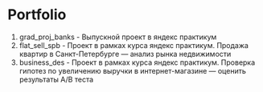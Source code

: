 # Portfolio
1. grad_proj_banks - Выпускной проект в яндекс практикум
2. flat_sell_spb - Проект в рамках курса яндекс практикум. Продажа квартир в Санкт-Петербурге — анализ рынка недвижимости
3. business_des - Проект в рамках курса яндекс практикум. Проверка гипотез по увеличению выручки в интернет-магазине —
оценить результаты A/B теста
